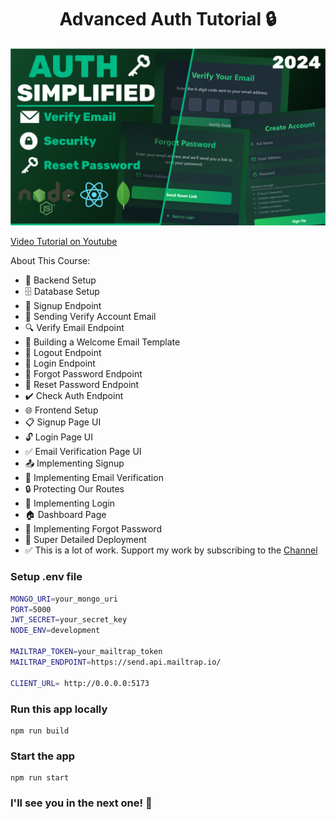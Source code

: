<h1 align="center">Advanced Auth Tutorial 🔒 </h1>

![Demo App](/frontend/public/screenshot-for-readme.png)

[Video Tutorial on Youtube](https://youtu.be/pmvEgZC55Cg)

About This Course:

- 🔧 Backend Setup
- 🗄️ Database Setup
- 🔐 Signup Endpoint
- 📧 Sending Verify Account Email
- 🔍 Verify Email Endpoint
- 📄 Building a Welcome Email Template
- 🚪 Logout Endpoint
- 🔑 Login Endpoint
- 🔄 Forgot Password Endpoint
- 🔁 Reset Password Endpoint
- ✔️ Check Auth Endpoint
- 🌐 Frontend Setup
- 📋 Signup Page UI
- 🔓 Login Page UI
- ✅ Email Verification Page UI
- 📤 Implementing Signup
- 📧 Implementing Email Verification
- 🔒 Protecting Our Routes
- 🔑 Implementing Login
- 🏠 Dashboard Page
- 🔄 Implementing Forgot Password
- 🚀 Super Detailed Deployment
- ✅ This is a lot of work. Support my work by subscribing to the [Channel](https://www.youtube.com/@asaprogrammer_)

### Setup .env file

```bash
MONGO_URI=your_mongo_uri
PORT=5000
JWT_SECRET=your_secret_key
NODE_ENV=development

MAILTRAP_TOKEN=your_mailtrap_token
MAILTRAP_ENDPOINT=https://send.api.mailtrap.io/

CLIENT_URL= http://0.0.0.0:5173
```

### Run this app locally

```shell
npm run build
```

### Start the app

```shell
npm run start
```

### I'll see you in the next one! 🚀
